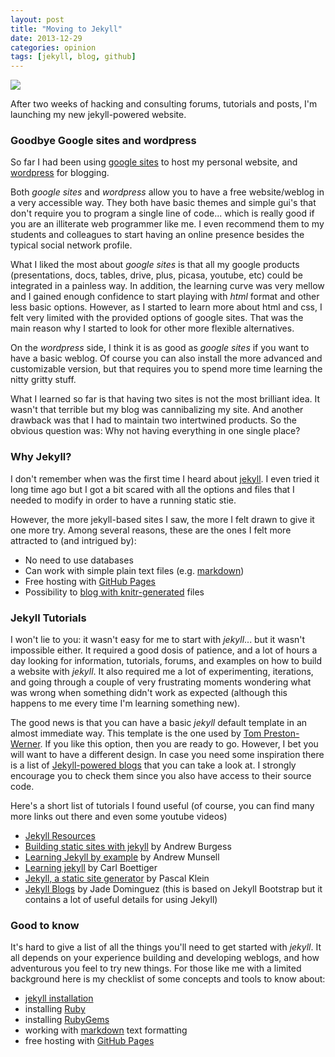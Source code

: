 ```yaml
---
layout: post
title: "Moving to Jekyll"
date: 2013-12-29
categories: opinion
tags: [jekyll, blog, github]
---
```


![](http://jekyllrb.com/img/logo-2x.png)

After two weeks of hacking and consulting forums, tutorials and posts, I'm launching my 
new jekyll-powered website. 

<!--more-->

### Goodbye Google sites and wordpress

So far I had been using [google sites](http://www.google.com/sites/help/intl/en/overview.html) 
to host my personal website, and [wordpress](http://en.wordpress.com/) for blogging. 

Both *google sites* and *wordpress* allow you to have a free website/weblog in a very 
accessible way. They both have basic themes and simple gui's that don't require you 
to program a single line of code... which is really good if you are an illiterate web 
programmer like me. I even recommend them to my students and colleagues to start 
having an online presence besides the typical social network profile.

What I liked the most about *google sites* is that all my google products (presentations, 
docs, tables, drive, plus, picasa, youtube, etc) could be integrated in a painless way. 
In addition, the learning curve was very mellow and I gained enough confidence to start 
playing with *html* format and other less basic options. However, as I started to learn 
more about html and css, I felt very limited with the provided options of google sites. 
That was the main reason why I started to look for other more flexible alternatives.

On the *wordpress* side, I think it is as good as *google sites* if you want to have a basic 
weblog. Of course you can also install the more advanced and customizable version, but 
that requires you to spend more time learning the nitty gritty stuff.

What I learned so far is that having two sites is not the most brilliant idea. It wasn't 
that terrible but my blog was cannibalizing my site. And another drawback was that I had 
to maintain two intertwined products. So the obvious question was: Why not having 
everything in one single place?


### Why Jekyll?

I don't remember when was the first time I heard about [jekyll](http://jekyllrb.com/). 
I even tried it long time ago but I got a bit scared with all the options and files that 
I needed to modify in order to have a running static stie. 

However, the more jekyll-based sites I saw, the more I felt drawn to give it one more try. 
Among several reasons, these are the ones I felt more attracted to (and intrigued by):

- No need to use databases 
- Can work with simple plain text files (e.g. [markdown](http://daringfireball.net/projects/markdown/)) 
- Free hosting with [GitHub Pages](http://pages.github.com/)
- Possibility to [blog with knitr-generated](http://jfisher-usgs.github.io/r/2012/07/03/knitr-jekyll/) files 


### Jekyll Tutorials

I won't lie to you: it wasn't easy for me to start with *jekyll*... but it wasn't 
impossible either. It required a good dosis of patience, and a lot of hours a day looking 
for information, tutorials, forums, and examples on how to build a website with *jekyll*. 
It also required me a lot of experimenting, iterations, and going through a couple of 
very frustrating moments wondering what was wrong when something didn't work as expected 
(although this happens to me every time I'm learning something new).

The good news is that you can have a basic *jekyll* default template in an almost 
immediate way. This template is the one used by [Tom Preston-Werner](http://tom.preston-werner.com/). 
If you like this option, then you are ready to go. However, I bet you will want to have 
a different design. In case you need some inspiration there is a list of 
[Jekyll-powered blogs](https://github.com/jekyll/jekyll/wiki/sites) that you can take a 
look at. I strongly encourage you to check them since you also have access to their 
source code.

Here's a short list of tutorials I found useful (of course, you can find many more links 
out there and even some youtube videos)

- [Jekyll Resources](http://jekyllrb.com/docs/resources/) 
- [Building static sites with jekyll](http://net.tutsplus.com/tutorials/other/building-static-sites-with-jekyll/) 
by Andrew Burgess
- [Learning Jekyll by example](http://www.andrewmunsell.com/blog/ultimate-jekyll-tutorial) 
by Andrew Munsell
- [Learning jekyll](http://carlboettiger.info/2012/12/30/learning-jekyll.html) by Carl 
Boettiger
- [Jekyll, a static site generator](http://klepas.org/jekyll-a-static-site-generator/) by 
Pascal Klein
- [Jekyll Blogs](http://jekyllbootstrap.com/) by Jade Dominguez (this is based on Jekyll 
Bootstrap but it contains a lot of useful details for using Jekyll)


### Good to know

It's hard to give a list of all the things you'll need to get started with *jekyll*. It 
all depends on your experience building and developing weblogs, and how adventurous you 
feel to try new things. For those like me with a limited background here is my 
checklist of some concepts and tools to know about:

- [jekyll installation](http://jekyllrb.com/docs/installation/)
- installing [Ruby](http://www.ruby-lang.org/en/downloads/)
- installing [RubyGems](http://rubygems.org/pages/download)
- working with [markdown](http://daringfireball.net/projects/markdown/) text formatting
- free hosting with [GitHub Pages](http://pages.github.com/)
